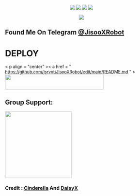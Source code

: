 </p>
<p align="center">
    <a href="https://github.com/feriexp/JisooXRobot"> <img src="https://img.shields.io/github/repo-size/noob-kittu/YoneRobot?color=orange&logo=github&logoColor=green&style=for-the-badge" /></a>
    <a href="https://github.com/feriexp/JisooXRobot/commits"> <img src="https://img.shields.io/github/last-commit/noob-kittu/YoneRobot?color=blue&logo=github&logoColor=green&style=for-the-badge" /></a>
    <a href="https://github.com/feriexp/JisooXRobot/issues"> <img src="https://img.shields.io/github/issues/noob-kittu/YoneRobot?color=blueviolet&logo=github&logoColor=green&style=for-the-badge" /></a>
    <a href="https://github.com/feriexp/JisooXRobot/network/members"> <img src="https://img.shields.io/github/forks/noob-kittu/YoneRobot?color=red&logo=github&logoColor=green&style=for-the-badge" /></a>  
</p>

<p align="center">
  <img src="https://telegra.ph/file/7b375b3abb0b483fd0d98.jpg">
</p>

## Found Me On Telegram [@JisooXRobot](https://t.me/AnosVoldigoadBot)



# DEPLOY

< p  align = "center" >< a  href = " https://github.com/jsrvnt/JisooXRobot/edit/main/README.md " >
  <img src="https://img.shields.io/badge/Deploy%20To%20Heroku-aqua?style=flat&logo=heroku" width="325" height="50.100" /></a></p>

## Group Support:

   <a href="https://t.me/AnosSupport"><img src="https://img.shields.io/badge/Group%20Support%3F-yes-green?&style=flat-square?&logo=telegram" width=220px></a></p>

### Credit :  [Cinderella](https://github.com/Sur-vivor/CinderellaProBot) And [DaisyX](https://github.com/TeamDaisyX/DaisyX)           
